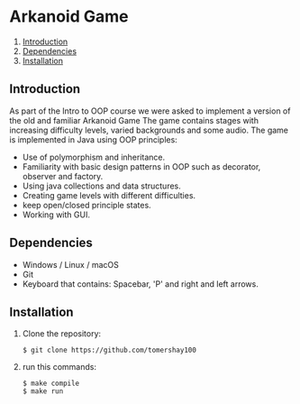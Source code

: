 # Arkanoid Game  
1. [Introduction](#introduction)
2. [Dependencies](#dependencies)  
3. [Installation](#installation)


## Introduction
As part of the Intro to OOP course we were asked to implement a version of the old and familiar Arkanoid Game
The game contains stages with increasing difficulty levels, varied backgrounds and some audio.
The game is implemented in Java using OOP principles:
* Use of polymorphism and inheritance.
* Familiarity with basic design patterns in OOP such as decorator, observer and factory.
* Using java collections and data structures.
* Creating game levels with different difficulties.
* keep open/closed principle states.
* Working with GUI.

## Dependencies
* Windows / Linux / macOS
* Git
* Keyboard that contains: Spacebar, 'P' and right and left arrows.

## Installation
1. Clone the repository:  
    ```
    $ git clone https://github.com/tomershay100
    ```
2. run this commands:
    ```
    $ make compile
    $ make run
    ```
